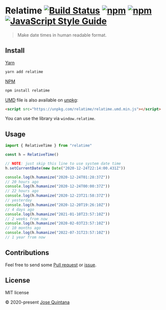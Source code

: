 # Relatime [![Build Status](https://travis-ci.com/joseluisq/relatime.svg?token=qB1iXZPP7iKjyeqfe4pA&branch=master)](https://travis-ci.com/joseluisq/relatime) [![npm](https://img.shields.io/npm/v/relatime.svg)](https://www.npmjs.com/package/relatime) [![npm](https://img.shields.io/npm/dt/relatime.svg)](https://www.npmjs.com/package/relatime) [![JavaScript Style Guide](https://img.shields.io/badge/code_style-standard-brightgreen.svg)](https://standardjs.com)


> Make date times in human readable format.

## Install

[Yarn](https://github.com/yarnpkg/)

```sh
yarn add relatime
```

[NPM](https://www.npmjs.com/)

```sh
npm install relatime
```

[UMD](https://github.com/umdjs/umd/) file is also available on [unpkg](https://unpkg.com):

```html
<script src="https://unpkg.com/relatime/relatime.umd.min.js"></script>
```

You can use the library via `window.relatime`.

## Usage

```ts
import { RelativeTime } from "relatime"

const h = RelativeTime()

// NOTE: just skip this line to use system date time
h.setCurrentDate(new Date("2020-12-24T22:14:00.431Z"))

console.log(h.humanize("2020-12-24T01:28:37Z"))
// 20 hours ago
console.log(h.humanize("2020-12-24T00:00:37Z"))
// 22 hours ago
console.log(h.humanize("2020-12-23T21:58:37Z"))
// yesterday
console.log(h.humanize("2020-12-20T19:26:10Z"))
// 4 days ago
console.log(h.humanize("2021-01-10T23:57:10Z"))
// 2 weeks from now
console.log(h.humanize("2020-02-03T23:57:10Z"))
// 10 months ago
console.log(h.humanize("2022-07-31T23:57:10Z"))
// 1 year from now
```

## Contributions

Feel free to send some [Pull request](https://github.com/joseluisq/relatime/pulls) or [issue](https://github.com/joseluisq/relatime/issues).

## License

MIT license

© 2020-present [Jose Quintana](http://git.io/joseluisq)
